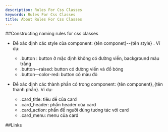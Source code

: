 ```yaml
---
description: Rules For Css Classes
keywords: Rules For Css Classes
title: About Rules For Css Classes
---
```


##Constructing naming rules for css classes

- Để xác định các style của component: {tên componet}--{tên style} . Ví dụ:
  - .button : button ở mặc định không có đường viền, background màu trắng
  - .button--raised: button có đường viền và đổ bóng
  - .button--color-red: button có màu đỏ

- Để xác định các thành phần có trong component: {tên component}_{tên thành phần}. Ví dụ:
  - .card_title: tiêu đề của card
  - .card_header: phần header của card
  - .card_action: phần để người dùng tương tác với card
  - .card_menu: menu của card

##Links


